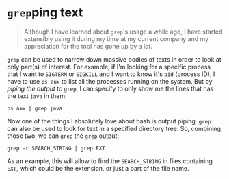 `grep`ping text
===============

> Although I have learned about `grep`'s usage a while ago, I have started extensibly using it during
> my time at my current company and my appreciation for the tool has gone up by a lot.

`grep` can be used to narrow down massive bodies of texts in order to look at only part(s) of interest.
For example, if I'm looking for a specific process that I want to `SIGTERM` or `SIGKILL` and I want to
know it's `pid` (process ID), I have to use `ps aux` to list all the processes running on the system.
But by *piping the output* to `grep`, I can specify to only show me the lines that has the text `java`
in them:
```
ps aux | grep java
```
Now one of the things I absolutely love about bash is output piping. `grep` can also be used to look for
text in a specified directory tree. So, combining those two, we can `grep` the `grep` output:
```
grep -r SEARCH_STRING | grep EXT
```
As an example, this will allow to find the `SEARCH_STRING` in files containing `EXT`, which could be the
extension, or just a part of the file name.

